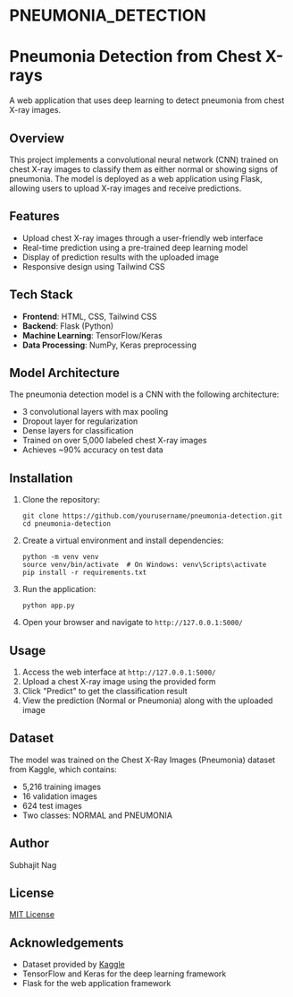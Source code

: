 # PNEUMONIA_DETECTION
# Pneumonia Detection from Chest X-rays

A web application that uses deep learning to detect pneumonia from chest X-ray images.

## Overview

This project implements a convolutional neural network (CNN) trained on chest X-ray images to classify them as either normal or showing signs of pneumonia. The model is deployed as a web application using Flask, allowing users to upload X-ray images and receive predictions.

## Features

- Upload chest X-ray images through a user-friendly web interface
- Real-time prediction using a pre-trained deep learning model
- Display of prediction results with the uploaded image
- Responsive design using Tailwind CSS

## Tech Stack

- **Frontend**: HTML, CSS, Tailwind CSS
- **Backend**: Flask (Python)
- **Machine Learning**: TensorFlow/Keras
- **Data Processing**: NumPy, Keras preprocessing

## Model Architecture

The pneumonia detection model is a CNN with the following architecture:
- 3 convolutional layers with max pooling
- Dropout layer for regularization
- Dense layers for classification
- Trained on over 5,000 labeled chest X-ray images
- Achieves ~90% accuracy on test data

## Installation

1. Clone the repository:
   ```
   git clone https://github.com/yourusername/pneumonia-detection.git
   cd pneumonia-detection
   ```

2. Create a virtual environment and install dependencies:
   ```
   python -m venv venv
   source venv/bin/activate  # On Windows: venv\Scripts\activate
   pip install -r requirements.txt
   ```

3. Run the application:
   ```
   python app.py
   ```

4. Open your browser and navigate to `http://127.0.0.1:5000/`

## Usage

1. Access the web interface at `http://127.0.0.1:5000/`
2. Upload a chest X-ray image using the provided form
3. Click "Predict" to get the classification result
4. View the prediction (Normal or Pneumonia) along with the uploaded image

## Dataset

The model was trained on the Chest X-Ray Images (Pneumonia) dataset from Kaggle, which contains:
- 5,216 training images
- 16 validation images
- 624 test images
- Two classes: NORMAL and PNEUMONIA

## Author

Subhajit Nag

## License

[MIT License](LICENSE)

## Acknowledgements

- Dataset provided by [Kaggle](https://www.kaggle.com/datasets/paultimothymooney/chest-xray-pneumonia)
- TensorFlow and Keras for the deep learning framework
- Flask for the web application framework
